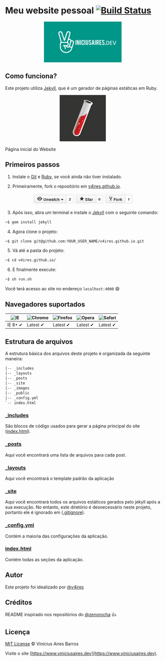 # Meu website pessoal [![Build Status](https://travis-ci.org/v4ires/v4ires.github.io.svg?branch=master)](https://travis-ci.org/v4ires/v4ires.github.io)

<p align="center"><img src="assets/images/logo-social.png" width="50%" /></p>

## Como funciona?

Este projeto utiliza [Jekyll](http://jekyllrb.com/), que é um gerador de páginas estáticas em Ruby.

<p align="center"><img src="assets/images/icons/jekyll.png"/></p>

<caption>Página inicial do Website</caption>

## Primeiros passos

1. Instale o [Git](http://git-scm.com/downloads) e [Ruby](http://www.ruby-lang.org/pt/downloads/), se você ainda não tiver instalado.

2. Primeiramente, fork o repositório em [v4ires.github.io](https://github.com/v4ires/v4ires.github.io).

<p align="center"><img src="assets/images/fork.png" /></p>

3. Após isso, abra um terminal e instale o [Jekyll](http://jekyllrb.com/) com o seguinte comando:

```sh
~$ gem install jekyll
```

4. Agora clone o projeto:

```sh
~$ git clone git@github.com:YOUR_USER_NAME/v4ires.github.io.git
```

5. Vá até a pasta do projeto:

```sh
~$ cd v4ires.github.io/
```

6. E finalmente execute:

```sh
~$ sh run.sh
```

Você terá acesso ao site no endereço `localhost:4000` :smile:

## Navegadores suportados

![IE](https://cloud.githubusercontent.com/assets/398893/3528325/20373e76-078e-11e4-8e3a-1cb86cf506f0.png) | ![Chrome](https://cloud.githubusercontent.com/assets/398893/3528328/23bc7bc4-078e-11e4-8752-ba2809bf5cce.png) | ![Firefox](https://cloud.githubusercontent.com/assets/398893/3528329/26283ab0-078e-11e4-84d4-db2cf1009953.png) | ![Opera](https://cloud.githubusercontent.com/assets/398893/3528330/27ec9fa8-078e-11e4-95cb-709fd11dac16.png) | ![Safari](https://cloud.githubusercontent.com/assets/398893/3528331/29df8618-078e-11e4-8e3e-ed8ac738693f.png)
--- | --- | --- | --- | --- |
IE 8+ ✔ | Latest ✔ | Latest ✔ | Latest ✔ | Latest ✔ |

## Estrutura de arquivos

A estrutura básica dos arquivos deste projeto é organizada da seguinte maneira:

```
|-- _includes
|-- _layouts
|-- _posts
|-- _site
|-- _images
|-- _public
|-- _config.yml
`-- index.html
```

### [_includes](https://github.com/v4ires/v4ires.github.io/tree/master/_includes)

São blocos de código usados para gerar a página principal do site ([index.html](https://github.com/v4ires/v4ires.github.io/blob/master/index.html)).

### [_posts](https://github.com/v4ires/v4ires.github.io/tree/master/_posts)

Aqui você encontrará uma lista de arquivos para cada post.

### [_layouts](https://github.com/v4ires/v4ires.github.io/tree/master/_layouts)

Aqui você encontrará o template padrão da aplicação

### [_site](https://github.com/v4ires/v4ires.github.io/tree/master/_site)

Aqui você encontrará todos os arquivos estáticos gerados pelo jekyll após a sua execução. No entanto, este diretório é desnecessário neste projeto, portanto ele é ignorado em ([.gitignore](https://github.com/v4ires/v4ires.github.io/blob/master/.gitignore)).

### [_config.yml](https://github.com/v4ires/v4ires.github.io/blob/master/_config.yml)

Contém a maioria das configurações da aplicação.

### [index.html](https://github.com/v4ires/v4ires.github.io/blob/master/index.html)

Contém todas as seções da aplicação.

## Autor

Este projeto foi idealizado por [@v4ires](https://www.github.com/v4ires)

## Créditos

README inspirado nos repositórios do [@zenorocha](https://github.com/zenorocha) :+1:.

## Licença

[MIT License](https://www.viniciusaires.dev/mit) © Vinícius Aires Barros

Visite o site [https://www.viniciusaires.dev](https://www.viniciusaires.dev).
